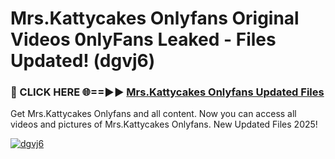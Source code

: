 # Mrs.Kattycakes Onlyfans Original Videos 0nlyFans Leaked - Files Updated! (dgvj6)

<h3>🔴 CLICK HERE 🌐==►► <a href="https://tinyurl.com/ehrbuxhb" rel="nofollow">Mrs.Kattycakes Onlyfans Updated Files</a></h3>

Get Mrs.Kattycakes Onlyfans and all content. Now you can access all videos and pictures of Mrs.Kattycakes Onlyfans. New Updated Files 2025!

[![dgvj6](https://i.imgur.com/lVYEuWS.gif)](https://tinyurl.com/ehrbuxhb)
